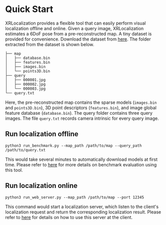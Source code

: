 # Quick Start
XRLocalization provides a flexible tool that can easily perform visual localization offline and online.
Given a query image, XRLocalization estimates a 6DoF pose from a pre-reconstructed map. A tiny dataset
is provided for convenience. Download the dataset from
[here](https://drive.google.com/file/d/1vKfCDWtZ1ui5t5sYjlF_EAqj1mVM1zk-/view?usp=sharing). The
folder extracted from the dataset is shown below.
```commandline
├── map
│   ├── database.bin
│   ├── features.bin
│   ├── images.bin
│   └── points3D.bin
├── query
│   ├── 000001.jpg
│   ├── 000002.jpg
│   └── 000003.jpg
└── query.txt
```
Here, the pre-reconstructed map contains the sparse models (`images.bin` and `points3D.bin`), 3D point
descriptors (`features.bin`), and image global feature database (`database.bin`). The query folder
contains three query images. The file `query.txt` records camera intrinsic for every query image.

## Run localization offline
```commandline
python3 run_benchmark.py --map_path /path/to/map --query_path /path/to/query.txt
```
This would take several minutes to automatically download models at first time.
Please refer to [here](benchmark/benchmark_evaluation.md) for more details on benchmark evaluation
using this tool.



## Run localization online
```commandline
python3 run_web_server.py --map_path /path/to/map --port 12345
```
This command would start a localization server, which listen to
the client's localization request and return the corresponding
localization result. Please refer to [here](https://github.com/openxrlab/xrdocument) for details on how to
use this server at the client.
